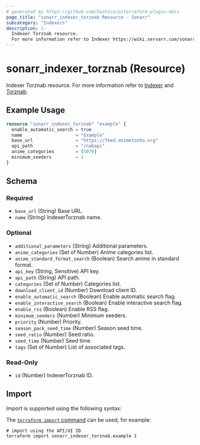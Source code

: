```yaml
---
# generated by https://github.com/hashicorp/terraform-plugin-docs
page_title: "sonarr_indexer_torznab Resource - Sonarr"
subcategory: "Indexers"
description: |-
  Indexer Torznab resource.
  For more information refer to Indexer https://wiki.servarr.com/sonarr/settings#indexers and Torznab https://wiki.servarr.com/sonarr/supported#torznab.
---
```


# sonarr_indexer_torznab (Resource)

<!-- subcategory:Indexers -->
Indexer Torznab resource.
For more information refer to [Indexer](https://wiki.servarr.com/sonarr/settings#indexers) and [Torznab](https://wiki.servarr.com/sonarr/supported#torznab).

## Example Usage

```terraform
resource "sonarr_indexer_torznab" "example" {
  enable_automatic_search = true
  name                    = "Example"
  base_url                = "https://feed.animetosho.org"
  api_path                = "/nabapi"
  anime_categories        = [5070]
  minimum_seeders         = 1
}
```

<!-- schema generated by tfplugindocs -->
## Schema

### Required

- `base_url` (String) Base URL.
- `name` (String) IndexerTorznab name.

### Optional

- `additional_parameters` (String) Additional parameters.
- `anime_categories` (Set of Number) Anime categories list.
- `anime_standard_format_search` (Boolean) Search anime in standard format.
- `api_key` (String, Sensitive) API key.
- `api_path` (String) API path.
- `categories` (Set of Number) Categories list.
- `download_client_id` (Number) Download client ID.
- `enable_automatic_search` (Boolean) Enable automatic search flag.
- `enable_interactive_search` (Boolean) Enable interactive search flag.
- `enable_rss` (Boolean) Enable RSS flag.
- `minimum_seeders` (Number) Minimum seeders.
- `priority` (Number) Priority.
- `season_pack_seed_time` (Number) Season seed time.
- `seed_ratio` (Number) Seed ratio.
- `seed_time` (Number) Seed time.
- `tags` (Set of Number) List of associated tags.

### Read-Only

- `id` (Number) IndexerTorznab ID.

## Import

Import is supported using the following syntax:

The [`terraform import` command](https://developer.hashicorp.com/terraform/cli/commands/import) can be used, for example:

```shell
# import using the API/UI ID
terraform import sonarr_indexer_torznab.example 1
```
